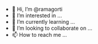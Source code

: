 - 👋 Hi, I’m @ramagorti
- 👀 I’m interested in ...
- 🌱 I’m currently learning ...
- 💞️ I’m looking to collaborate on ...
- 📫 How to reach me ...

<!---
ramagorti/ramagorti is a ✨ special ✨ repository because its `README.md` (this file) appears on your GitHub profile.
You can click the Preview link to take a look at your changes.
--->
